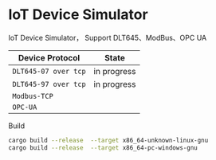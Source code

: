 # IoT Device Simulator
IoT Device Simulator， Support DLT645、ModBus、OPC UA

| Device Protocol      | State       |
|----------------------|-------------|
| `DLT645-07 over tcp` | in progress |
| `DLT645-97 over tcp` | in progress |
| `Modbus-TCP`         |             |
| `OPC-UA`             |             |

Build
```bash
cargo build --release  --target x86_64-unknown-linux-gnu
cargo build --release  --target x86_64-pc-windows-gnu
```

